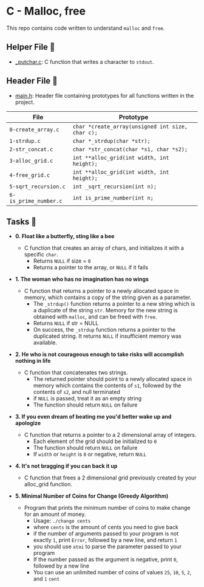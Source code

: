 # C - Malloc, free

This repo contains code written to understand `malloc` and `free`.

## Helper File :raised_hands:

* [_putchar.c](./_putchar.c): C function that writes a character to `stdout`.

## Header File :file_folder:

* [main.h](./main.h): Header file containing prototypes for all
functions written in the project.

| File                     | Prototype                                              |
| ------------------------ | --------------------------------                       |
| `0-create_array.c`       | `char *create_array(unsigned int size, char c);`       |
| `1-strdup.c`             | `char *_strdup(char *str);`                            |
| `2-str_concat.c`         | `char *str_concat(char *s1, char *s2);`                |
| `3-alloc_grid.c`         | `int **alloc_grid(int width, int height);`             |
| `4-free_grid.c`          | `int **alloc_grid(int width, int height);`             |
| `5-sqrt_recursion.c`     | `int _sqrt_recursion(int n);`                          |
| `6-is_prime_number.c`    | `int is_prime_number(int n;`                           |

## Tasks :page_with_curl:

* **0. Float like a butterfly, sting like a bee**
  * C function that creates an array of chars, and initializes it with a specific `char`.
    * Returns `NULL` if size = `0`
    * Returns a pointer to the array, or `NULL` if it fails

* **1. The woman who has no imagination has no wings**
  * C function that returns a pointer to a newly allocated space in memory, which contains a copy of the string given as a parameter.
    * The `_strdup()` function returns a pointer to a new string which is a duplicate of the string `str`. Memory for the new string is obtained with `malloc`, and can be freed with `free`.
    * Returns `NULL` if str = NULL
    * On success, the `_strdup` function returns a pointer to the duplicated string. It returns `NULL` if insufficient memory was available.

* **2. He who is not courageous enough to take risks will accomplish nothing in life**
  * C function that concatenates two strings.
    * The returned pointer should point to a newly allocated space in memory which contains the contents of `s1`, followed by the contents of `s2`, and null terminated
    * if `NULL` is passed, treat it as an empty string
    * The function should return `NULL` on failure
 
* **3. If you even dream of beating me you'd better wake up and apologize**
  * C function that returns a pointer to a 2 dimensional array of integers.
    * Each element of the grid should be initialized to `0`
    * The function should return `NULL` on failure
    * If `width` or `height` is `0` or negative, return `NULL`

* **4. It's not bragging if you can back it up**
  * C function that frees a 2 dimensional grid previously created by your alloc_grid function.

* **5. Minimal Number of Coins for Change (Greedy Algorithm)**
  * Program that prints the minimum number of coins to make change for an amount of money.
    * Usage: `./change cents`
    * where `cents` is the amount of cents you need to give back
    * if the number of arguments passed to your program is not exactly `1`, print `Error`, followed by a new line, and return `1`
    * you should use `atoi` to parse the parameter passed to your program
    * If the number passed as the argument is negative, print `0`, followed by a new line
    * You can use an unlimited number of coins of values `25`, `10`, `5`, `2`, and `1` `cent`
